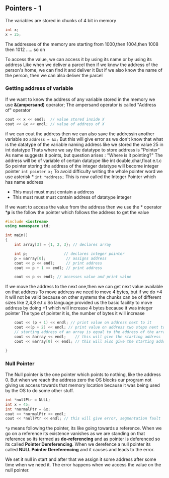 ## Pointers - 1
The variables are stored in chunks of 4 bit in memory
```cpp
int x;
x = 25;
```
The addresses of the memory are starting from 1000,then 1004,then 1008 then 1012 ..... so on

To access the value, we can access it by using its name or by using its address
Like when we deliver a parcel then if we know the address of the person's home, we can find it and deliver it
But if we also know the name of the person, then we can also deliver the parcel
### Getting address of variable
If we want to know the address of any variable stored in the memory we use **&(ampersand)** operator;
The ampersand operator is called "Address of" operator
```cpp
cout << x << endl;  // value stored inside X
cout << &x << endl; // value of address of X
```
if we can cout the address then we can also save the addressin another variable so
`address = &x;`
But this will give error as we don't know that what is the datatype of the variable naming address like we stored the value 25 in int datatype
Thats where we say the datatype to store address is "Pointer"
As name suggests it points, but question arises : "Where is it pointing?"
The address will be of variable of certain datatype like int double,char,float e.t.c
So pointer storing the address of the integer datatype will become integer pointer
`int pointer x;`
To avoid difficulty writing the whole pointer word we use asterisk *
`int *address;`
This is now called the Integer Pointer which has name address
- This must must must contain a address
- This must must must contain address of datatype integer

If we want to access the value from the address then we use the * operator
***p** is the follow the pointer which follows the address to get the value

```cpp
#include <iostream>
using namespace std;

int main()
{
    int array[3] = {1, 2, 3}; // declares array

    int p;                // declares integer pointer
    p = &array[0];         // assigns address
    cout << p << endl;     // print address
    cout << p + 1 << endl; // print address

    cout << p << endl; // accesses value and print value
```
If we move the address to the next one,then we can get next value available on that address
To move address we need to move 4 bytes, but if we do +4 it will not be valid because on other systems the chunks can be of different sizes like 2,4,8 e.t.c
So language provided us the basic facility to move address by doing +1 which will increase 4 bytes because it was integer pointer
The type of pointer it is, the number of bytes it will increase
```cpp
    cout << (p + 1) << endl; // print value on address next to it
    cout <<(p + 2) << endl; // print value on address two steps next to it
    // starting address of an array is equal to the address of the array
    cout << &array << endl;    // this will give the starting address
    cout << &array[0] << endl; // this will also give the starting address

}
```

### Null Pointer
The Null pointer is the one pointer which points to nothing, like the address 0. 
But when we reach the address zero the OS blocks our program not giving us access towards that memory location because it was being used by the OS to do some other stuff.

```cpp
int *nullPtr = NULL;
int x = 45;
int *normalPtr = &x;
cout << *normalPtr << endl;
cout << *nullPtr << endl; // this will give error, segmentation fault
```
`*p` means following the pointer, its like going towards a reference. When we go on a reference its existence vanishes as we are standing on that reference so its termed as **de-referencing** and as pointer is deferenced so its called **Pointer Dereferencing**. When we derefence a null pointer its called **NULL Pointer Dereferencing** and it causes and leads to the error.

We set it null in start and after that we assign it some address after some time when we need it. The error happens when we access the value on the null pointer.